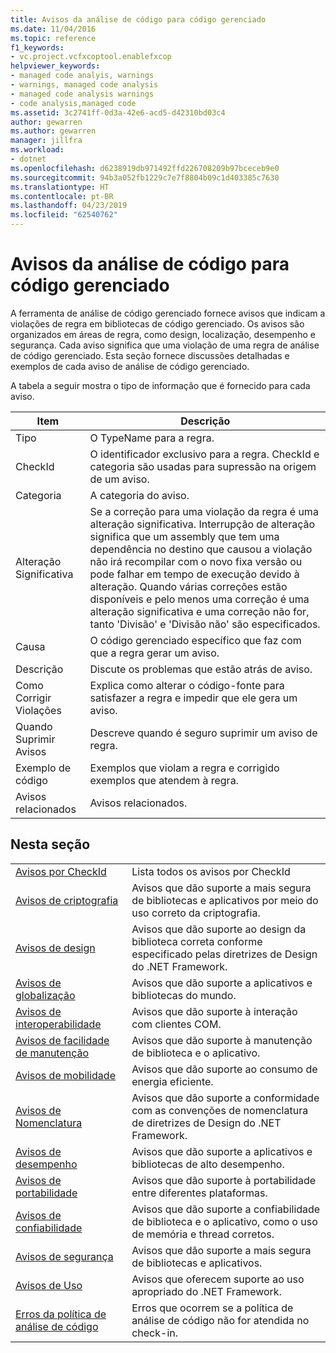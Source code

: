 ```yaml
---
title: Avisos da análise de código para código gerenciado
ms.date: 11/04/2016
ms.topic: reference
f1_keywords:
- vc.project.vcfxcoptool.enablefxcop
helpviewer_keywords:
- managed code analyis, warnings
- warnings, managed code analysis
- managed code analysis warnings
- code analysis,managed code
ms.assetid: 3c2741ff-0d3a-42e6-acd5-d42310bd03c4
author: gewarren
ms.author: gewarren
manager: jillfra
ms.workload:
- dotnet
ms.openlocfilehash: d6238919db971492ffd226708209b97bceceb9e0
ms.sourcegitcommit: 94b3a052fb1229c7e7f8804b09c1d403385c7630
ms.translationtype: HT
ms.contentlocale: pt-BR
ms.lasthandoff: 04/23/2019
ms.locfileid: "62540762"
---
```

# <a name="code-analysis-for-managed-code-warnings"></a>Avisos da análise de código para código gerenciado
A ferramenta de análise de código gerenciado fornece avisos que indicam a violações de regra em bibliotecas de código gerenciado. Os avisos são organizados em áreas de regra, como design, localização, desempenho e segurança. Cada aviso significa que uma violação de uma regra de análise de código gerenciado. Esta seção fornece discussões detalhadas e exemplos de cada aviso de análise de código gerenciado.

 A tabela a seguir mostra o tipo de informação que é fornecido para cada aviso.

|Item|Descrição|
|----------|-----------------|
|Tipo|O TypeName para a regra.|
|CheckId|O identificador exclusivo para a regra. CheckId e categoria são usadas para supressão na origem de um aviso.|
|Categoria|A categoria do aviso.|
|Alteração Significativa|Se a correção para uma violação da regra é uma alteração significativa. Interrupção de alteração significa que um assembly que tem uma dependência no destino que causou a violação não irá recompilar com o novo fixa versão ou pode falhar em tempo de execução devido à alteração. Quando várias correções estão disponíveis e pelo menos uma correção é uma alteração significativa e uma correção não for, tanto 'Divisão' e 'Divisão não' são especificados.|
|Causa|O código gerenciado específico que faz com que a regra gerar um aviso.|
|Descrição|Discute os problemas que estão atrás de aviso.|
|Como Corrigir Violações|Explica como alterar o código-fonte para satisfazer a regra e impedir que ele gera um aviso.|
|Quando Suprimir Avisos|Descreve quando é seguro suprimir um aviso de regra.|
|Exemplo de código|Exemplos que violam a regra e corrigido exemplos que atendem à regra.|
|Avisos relacionados|Avisos relacionados.|

## <a name="in-this-section"></a>Nesta seção

|||
|-|-|
|[Avisos por CheckId](../code-quality/code-analysis-warnings-for-managed-code-by-checkid.md)|Lista todos os avisos por CheckId|
|[Avisos de criptografia](../code-quality/cryptography-warnings.md)|Avisos que dão suporte a mais segura de bibliotecas e aplicativos por meio do uso correto da criptografia.|
|[Avisos de design](../code-quality/design-warnings.md)|Avisos que dão suporte ao design da biblioteca correta conforme especificado pelas diretrizes de Design do .NET Framework.|
|[Avisos de globalização](../code-quality/globalization-warnings.md)|Avisos que dão suporte a aplicativos e bibliotecas do mundo.|
|[Avisos de interoperabilidade](../code-quality/interoperability-warnings.md)|Avisos que dão suporte à interação com clientes COM.|
|[Avisos de facilidade de manutenção](../code-quality/maintainability-warnings.md)|Avisos que dão suporte à manutenção de biblioteca e o aplicativo.|
|[Avisos de mobilidade](../code-quality/mobility-warnings.md)|Avisos que dão suporte ao consumo de energia eficiente.|
|[Avisos de Nomenclatura](../code-quality/naming-warnings.md)|Avisos que dão suporte a conformidade com as convenções de nomenclatura de diretrizes de Design do .NET Framework.|
|[Avisos de desempenho](../code-quality/performance-warnings.md)|Avisos que dão suporte a aplicativos e bibliotecas de alto desempenho.|
|[Avisos de portabilidade](../code-quality/portability-warnings.md)|Avisos que dão suporte à portabilidade entre diferentes plataformas.|
|[Avisos de confiabilidade](../code-quality/reliability-warnings.md)|Avisos que dão suporte a confiabilidade de biblioteca e o aplicativo, como o uso de memória e thread corretos.|
|[Avisos de segurança](../code-quality/security-warnings.md)|Avisos que dão suporte a mais segura de bibliotecas e aplicativos.|
|[Avisos de Uso](../code-quality/usage-warnings.md)|Avisos que oferecem suporte ao uso apropriado do .NET Framework.|
|[Erros da política de análise de código](../code-quality/code-analysis-policy-errors.md)|Erros que ocorrem se a política de análise de código não for atendida no check-in.|